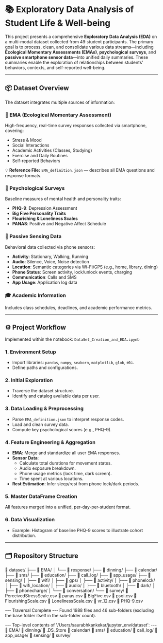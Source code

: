# 📚 Exploratory Data Analysis of Student Life & Well-being

This project presents a comprehensive **Exploratory Data Analysis (EDA)** on a multi-modal dataset collected from 49 student participants. The primary goal is to process, clean, and consolidate various data streams—including **Ecological Momentary Assessments (EMAs)**, **psychological surveys**, and **passive smartphone sensor data**—into unified daily summaries. These summaries enable the exploration of relationships between students' behaviors, contexts, and self-reported well-being.

---

## 📦 Dataset Overview

The dataset integrates multiple sources of information:

### 📝 EMA (Ecological Momentary Assessment)
High-frequency, real-time survey responses collected via smartphone, covering:

- Stress & Mood  
- Social Interactions  
- Academic Activities (Classes, Studying)  
- Exercise and Daily Routines  
- Self-reported Behaviors  

💡 **Reference File:** `EMA_definition.json` — describes all EMA questions and response formats.

### 🧠 Psychological Surveys
Baseline measures of mental health and personality traits:

- **PHQ-9**: Depression Assessment  
- **Big Five Personality Traits**  
- **Flourishing & Loneliness Scales**  
- **PANAS**: Positive and Negative Affect Schedule  

### 📱 Passive Sensing Data
Behavioral data collected via phone sensors:

- **Activity**: Stationary, Walking, Running  
- **Audio**: Silence, Voice, Noise detection  
- **Location**: Semantic categories via Wi-Fi/GPS (e.g., home, library, dining)  
- **Phone Status**: Screen activity, lock/unlock events, charging  
- **Communication**: Calls and SMS  
- **App Usage**: Application log data  

### 🎓 Academic Information
Includes class schedules, deadlines, and academic performance metrics.

---

## ⚙️ Project Workflow

Implemented within the notebook: `DataSet_Creation_and_EDA.ipynb`

### 1. Environment Setup
- Import libraries: `pandas`, `numpy`, `seaborn`, `matplotlib`, `glob`, etc.
- Define paths and configurations.

### 2. Initial Exploration
- Traverse the dataset structure.
- Identify and catalog available data per user.

### 3. Data Loading & Preprocessing
- Parse `EMA_definition.json` to interpret response codes.
- Load and clean survey data.
- Compute key psychological scores (e.g., PHQ-9).

### 4. Feature Engineering & Aggregation
- **EMA**: Merge and standardize all user EMA responses.
- **Sensor Data**:
  - Calculate total durations for movement states.
  - Audio exposure breakdown.
  - Phone usage metrics (lock time, dark screen).
  - Time spent at various locations.
- **Rest Estimation**: Infer sleep/rest from phone lock/dark periods.

### 5. Master DataFrame Creation
All features merged into a unified, per-day-per-student format.

### 6. Data Visualization
- Example: Histogram of baseline PHQ-9 scores to illustrate cohort distribution.

---

## 🗂 Repository Structure

📁 dataset/
    ├── 📁 EMA/
    │   └── 📁 response/
    ├── 📁 dinning/
    ├── 📁 calendar/
    ├── 📁 sms/
    ├── 📁 education/
    ├── 📁 call_log/
    ├── 📁 app_usage/
    ├── 📁 sensing/
    │   ├── 📁 wifi/
    │   ├── 📁 gps/
    │   ├── 📁 activity/
    │   ├── 📁 phonelock/
    │   ├── 📁 wifi_location/
    │   ├── 📁 audio/
    │   ├── 📁 bluetooth/
    │   ├── 📁 dark/
    │   ├── 📁 phonecharge/
    │   └── 📁 conversation/
    └── 📁 survey/
        📄 PerceivedStressScale.csv
        📄 panas.csv
        📄 BigFive.csv
        📄 psqi.csv
        📄 FlourishingScale.csv
        📄 LonelinessScale.csv
        📄 vr_12.csv
        📄 PHQ-9.csv

--- Traversal Complete ---
Found 1988 files and 46 sub-folders (excluding the base folder itself in the sub-folder count).

--- Top-level contents of '/Users/saurabhkankekar/jupyter_env/dataset': ---
📁 EMA/
📁 dinning/
📄 .DS_Store
📁 calendar/
📁 sms/
📁 education/
📁 call_log/
📁 app_usage/
📁 sensing/
📁 survey/


##

